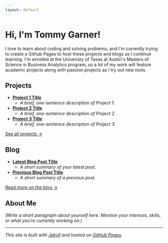 ```yaml
---
layout: default
---
```


# Hi, I'm Tommy Garner!

I love to learn about coding and solving problems, and I'm currently trying to create a Github Pages to host these projects and blogs as I continue learning. I'm enrolled at the Univeristy of Texas at Austin's Masters of Science in Business Analytics program, so a lot of my work will feature academic projects along with passion projects as I try out new tools.

## Projects

* **[Project 1 Title](URL_to_Project_1_Page)**
    * *A brief, one-sentence description of Project 1.*
* **[Project 2 Title](URL_to_Project_2_Page)**
    * *A brief, one-sentence description of Project 2.*
* **[Project 3 Title](URL_to_Project_3_Page)**
    * *A brief, one-sentence description of Project 3.*

[See all projects →](URL_to_your_projects_page_if_you_create_one)

## Blog

* **[Latest Blog Post Title](URL_to_Latest_Blog_Post)**
    * *A short summary of your latest post.*
* **[Previous Blog Post Title](URL_to_Previous_Blog_Post)**
    * *A short summary of a previous post.*

[Read more on the blog →](URL_to_your_blog_index_page)

## About Me

*(Write a short paragraph about yourself here. Mention your interests, skills, or what you're currently working on.)*

---

*This site is built with [Jekyll](https://jekyllrb.com/) and hosted on [GitHub Pages](https://docs.github.com/en/pages).*
